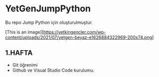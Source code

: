 # YetGenJumpPython
Bu repo Jump Python için oluşturulmuştur.

[This is an image][https://yetkingencler.com/wp-content/uploads/2021/07/yetgen-beyaz-e1626884322969-200x74.png]

## 1.HAFTA
- Git öğrenimi
- Github ve Visual Studio Code kurulumu.
